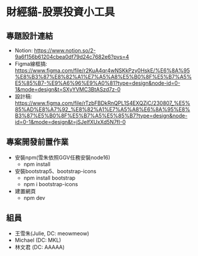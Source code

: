 # 財經貓-股票投資小工具

## 專題設計連結
* Notion: https://www.notion.so/2-9a6f156b61204cbea0df79d24c7682e6?pvs=4
* Figma線框搞: https://www.figma.com/file/r2KuA4qr4wNSKkPzy0HskE/%E6%8A%95%E8%B3%87%E8%82%A1%E7%A5%A8%E5%B0%8F%E5%B7%A5%E5%85%B7-%E9%A6%96%E9%A0%81?type=design&node-id=0-1&mode=design&t=SXyYVMC3BtASzd7z-0
* 設計稿: https://www.figma.com/file/rTzbFBDkRnQPL1S4EXQZjC/230807_%E5%85%AD%E8%A7%92_%E8%82%A1%E7%A5%A8%E6%8A%95%E8%B3%87%E5%B0%8F%E5%B7%A5%E5%85%B7?type=design&node-id=0-1&mode=design&t=jSJelfXUxXd5N7fI-0

## 專案開發前置作業
* 安裝npm(雪朱依照GGV任務安裝node16)
    * npm install
* 安裝bootstrap5、bootstrap-icons
    * npm install bootstrap
    * npm i bootstrap-icons
* 建置網頁
    * npm dev

## 組員
* 王雪朱(Julie, DC: meowmeow)
* Michael (DC: MKL)
* 林文君 (DC: AAAAA)